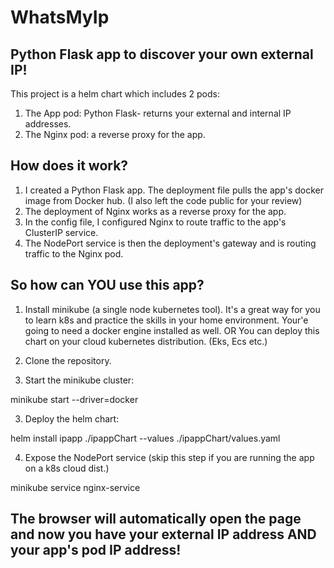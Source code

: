 # WhatsMyIp
## Python Flask app to discover your own external IP!

This project is a helm chart which includes 2 pods: 
1. The App pod: Python Flask- returns your external and internal IP addresses.
2. The Nginx pod: a reverse proxy for the app.

## How does it work?
1. I created a Python Flask app. 
   The deployment file pulls the app's docker image from Docker hub. (I also left the code public for your review)
2. The deployment of Nginx works as a reverse proxy for the app. 
3. In the config file, I configured Nginx to route traffic to the app's ClusterIP service.    
4. The NodePort service is then the deployment's gateway and is routing traffic to the Nginx pod. 

## So how can YOU use this app? 
1. Install minikube (a single node kubernetes tool). It's a great way for you to learn k8s and practice the skills in your home environment. 
Your'e going to need a docker engine installed as well. 
OR 
You can deploy this chart on your cloud kubernetes distribution. (Eks, Ecs etc.)

2. Clone the repository. 

3. Start the minikube cluster:

minikube start --driver=docker

3. Deploy the helm chart:

helm install ipapp ./ipappChart --values ./ipappChart/values.yaml

4. Expose the NodePort service (skip this step if you are running the app on a k8s cloud dist.)

minikube service nginx-service

## The browser will automatically open the page and now you have your external IP address AND your app's pod IP address!
